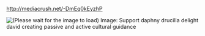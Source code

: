 http://mediacrush.net/-DmEq0kEyzhP

![(Please wait for the image to load) Image: Support daphny drucilla delight david creating passive and active cultural guidance](http://mediacrush.net/-DmEq0kEyzhP.png)